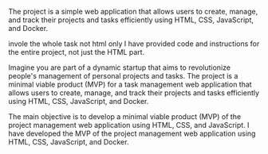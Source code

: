The project is a simple web application that allows users to create, manage, and track their projects and tasks efficiently using HTML, CSS, JavaScript, and Docker.

invole the whole task not html only
I have provided code and instructions for the entire project, not just the HTML part.

Imagine you are part of a dynamic startup that aims to revolutionize people's management of personal projects and tasks.
The project is a minimal viable product (MVP) for a task management web application that allows users to create, manage, and track their projects and tasks efficiently using HTML, CSS, JavaScript, and Docker.

The main objective is to develop a minimal viable product (MVP) of the project management web application using HTML, CSS, and JavaScript.
I have developed the MVP of the project management web application using HTML, CSS, JavaScript, and Docker.
